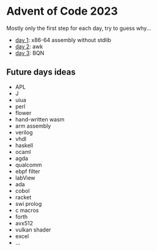 # Advent of Code 2023

Mostly only the first step for each day, try to guess why...

- [day 1](day-01/): x86-64 assembly without stdlib
- [day 2](day-02/): awk
- [day 3](day-03/): BQN

## Future days ideas
- APL
- J
- uiua
- perl
- flower
- hand-written wasm
- arm assembly
- verilog
- vhdl
- haskell
- ocaml
- agda
- qualcomm
- ebpf filter
- labView
- ada
- cobol
- racket
- swi prolog
- c macros
- forth
- avx512
- vulkan shader
- excel
- ...